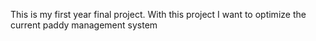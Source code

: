 This is my first year final project.
With this project I want to optimize the current paddy management system
